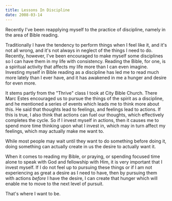 ```yaml
---
title: Lessons In Discipline
date: 2008-03-14
---
```


Recently I've been reapplying myself to the practice of discipline, namely in the area of Bible reading.

Traditionally I have the tendency to perform things when I feel like it, and it's not all wrong, and it's not always in neglect of the things I need to do. Recently, however, I've been encouraged to make myself some disciplines so I can have them in my life with consistency. Reading the Bible, for one, is a spiritual activity that affects my life more than I can even imagine. Investing myself in Bible reading as a discipline has led me to read much more lately than I ever have, and it has awakened in me a hunger and desire for even more.

It stems partly from the "Thrive" class I took at City Bible Church. There Marc Estes encouraged us to pursue the things of the spirit as a discipline, and he mentioned a series of events which leads me to think more about this. He said that thoughts lead to feelings, and feelings lead to actions. If this is true, I also think that actions can fuel our thoughts, which effectively completes the cycle. So if I invest myself in actions, then it causes me to spend more time thinking upon what I invest in, which may in turn affect my feelings, which may actually make me want to.

While most people may wait until they want to do something before doing it, doing something can actually create in us the desire to actually want it.

When it comes to reading my Bible, or praying, or spending focused time alone to speak with God and fellowship with Him, it is very important that I invest myself. If I do not feel up to pursuing these things or if I am not experiencing as great a desire as I need to have, then by pursuing them with actions *before* I have the desire, I can create that hunger which will enable me to move to the next level of pursuit.

That's where I want to be.